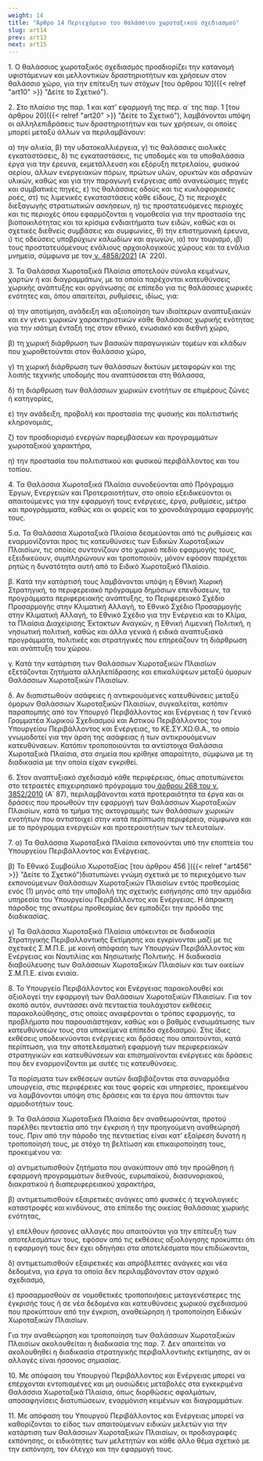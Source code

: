 ```yaml
---
weight: 14
title: "Άρθρο 14 Περιεχόμενο του θαλάσσιου χωροταξικού σχεδιασμού"
slug: art14
prev: art13
next: art15
---
```


1\. Ο θαλάσσιος χωροταξικός σχεδιασμός προσδιορίζει την κατανομή υφιστάμενων και μελλοντικών δραστηριοτήτων και χρήσεων στον θαλάσσιο χώρο, για την επίτευξη των στόχων [του άρθρου 10]({{< relref "art10" >}} "Δείτε το Σχετικό").

2\. Στο πλαίσιο της παρ. 1 και κατ’ εφαρμογή της περ. α΄ της παρ. 1 [του άρθρου 20]({{< relref "art20" >}} "Δείτε το Σχετικό"), λαμβάνονται υπόψη οι αλληλεπιδράσεις των δραστηριοτήτων και των χρήσεων, οι οποίες μπορεί μεταξύ άλλων να περιλαμβάνουν:

α) την αλιεία, β) την υδατοκαλλιέργεια, γ) τις θαλάσσιες αιολικές εγκαταστάσεις, δ) τις εγκαταστάσεις, τις υποδομές και τα υποθαλάσσια έργα για την έρευνα, εκμετάλλευση και εξόρυξη πετρελαίου, φυσικού αερίου, άλλων ενεργειακών πόρων, πρώτων υλών, ορυκτών και αδρανών υλικών, καθώς και για την παραγωγή ενέργειας από ανανεώσιμες πηγές και συμβατικές πηγές, ε) τις θαλάσσιες οδούς και τις κυκλοφοριακές ροές, στ) τις λιμενικές εγκαταστάσεις κάθε είδους, ζ) τις περιοχές διεξαγωγής στρατιωτικών ασκήσεων, η) τις προστατευόμενες περιοχές και τις περιοχές όπου εφαρμόζονται η νομοθεσία για την προστασία της βιοποικιλότητας και τα κρίσιμα ενδιαιτήματα των ειδών, καθώς και οι σχετικές διεθνείς συμβάσεις και συμφωνίες, θ) την επιστημονική έρευνα, ι) τις οδεύσεις υποβρύχιων καλωδίων και αγωγών, ια) τον τουρισμό, ιβ) τους προστατευόμενους ενάλιους αρχαιολογικούς χώρους και τα ενάλια μνημεία, σύμφωνα με τον<a href="https://ia37rg02wpsa01.blob.core.windows.net/fek/01/2021/20210100220.pdf" title="Δείτε το Σχετικό"> ν. 4858/2021</a> (Α΄ 220).

3\. Τα Θαλάσσια Χωροταξικά Πλαίσια αποτελούν σύνολα κειμένων, χαρτών ή και διαγραμμάτων, με τα οποία παρέχονται κατευθύνσεις χωρικής ανάπτυξης και οργάνωσης σε επίπεδο για τις θαλάσσιες χωρικές ενότητες και, όπου απαιτείται, ρυθμίσεις, ιδίως, για:

α) την αποτίμηση, ανάδειξη και αξιοποίηση των ιδιαίτερων αναπτυξιακών και εν γένει χωρικών χαρακτηριστικών κάθε θαλάσσιας χωρικής ενότητας για την ισότιμη ένταξή της στον εθνικό, ενωσιακό και διεθνή χώρο,

β) τη χωρική διάρθρωση των βασικών παραγωγικών τομέων και κλάδων που χωροθετούνται στον θαλάσσιο χώρο,

γ) τη χωρική διάρθρωση των θαλάσσιων δικτύων μεταφορών και της λοιπής τεχνικής υποδομής που αναπτύσσεται στη θάλασσα,

δ) τη διάρθρωση των θαλάσσιων χωρικών ενοτήτων σε επιμέρους ζώνες ή κατηγορίες,

ε) την ανάδειξη, προβολή και προστασία της φυσικής και πολιτιστικής κληρονομιάς,

ζ) τον προσδιορισμό ενεργών παρεμβάσεων και προγραμμάτων χωροταξικού χαρακτήρα,

η) την προστασία του πολιτιστικού και φυσικού περιβάλλοντος και του τοπίου.

4\. Τα Θαλάσσια Χωροταξικά Πλαίσια συνοδεύονται από Πρόγραμμα Έργων, Ενεργειών και Προτεραιοτήτων, στο οποίο εξειδικεύονται οι απαιτούμενες για την εφαρμογή τους ενέργειες, έργα, ρυθμίσεις, μέτρα και προγράμματα, καθώς και οι φορείς και το χρονοδιάγραμμα εφαρμογής τους.

5.α. Τα Θαλάσσια Χωροταξικά Πλαίσια δεσμεύονται από τις ρυθμίσεις και εναρμονίζονται προς τις κατευθύνσεις των Ειδικών Χωροταξικών Πλαισίων, τις οποίες συντονίζουν στο χωρικό πεδίο εφαρμογής τους, εξειδικεύουν, συμπληρώνουν και τροποποιούν, μόνον εφόσον παρέχεται ρητώς η δυνατότητα αυτή από το Ειδικό Χωροταξικό Πλαίσιο.

β. Κατά την κατάρτισή τους λαμβάνονται υπόψη η Εθνική Χωρική Στρατηγική, το περιφερειακό πρόγραμμα δημόσιων επενδύσεων, τα προγράμματα περιφερειακής ανάπτυξης, το Περιφερειακό Σχέδιο Προσαρμογής στην Κλιματική Αλλαγή, το Εθνικό Σχέδιο Προσαρμογής στην Κλιματική Αλλαγή, το Εθνικό Σχέδιο για την Ενέργεια και το Κλίμα, τα Πλαίσια Διαχείρισης Έκτακτων Αναγκών, η Εθνική Λιμενική Πολιτική, η νησιωτική πολιτική, καθώς και άλλα γενικά ή ειδικά αναπτυξιακά προγράμματα, πολιτικές και στρατηγικές που επηρεάζουν τη διάρθρωση και ανάπτυξη του χώρου.

γ. Κατά την κατάρτιση των Θαλάσσιων Χωροταξικών Πλαισίων εξετάζονται ζητήματα αλληλεπίδρασης και επικαλύψεων μεταξύ όμορων Θαλάσσιων Χωροταξικών Πλαισίων.

δ. Αν διαπιστωθούν ασάφειες ή αντικρουόμενες κατευθύνσεις μεταξύ όμορων Θαλάσσιων Χωροταξικών Πλαισίων, συγκαλείται, κατόπιν παραπομπής από τον Υπουργό Περιβάλλοντος και Ενέργειας ή τον Γενικό Γραμματέα Χωρικού Σχεδιασμού και Αστικού Περιβάλλοντος του Υπουργείου Περιβάλλοντος και Ενέργειας, το ΚΕ.ΣΥ.ΧΩ.Θ.Α., το οποίο γνωμοδοτεί για την άρση της ασάφειας ή των αντικρουόμενων κατευθύνσεων. Κατόπιν τροποποιούνται τα αντίστοιχα Θαλάσσια Χωροταξικά Πλαίσια, στα σημεία που κρίθηκε απαραίτητο, σύμφωνα με τη διαδικασία με την οποία είχαν εγκριθεί.

6\. Στον αναπτυξιακό σχεδιασμό κάθε περιφέρειας, όπως αποτυπώνεται στο τετραετές επιχειρησιακό πρόγραμμα του<a href="https://ia37rg02wpsa01.blob.core.windows.net/fek/01/2010/20100100087.pdf" title="Δείτε το Σχετικό"> άρθρου 268 του ν. 3852/2010</a> (Α΄ 87), περιλαμβάνονται κατά προτεραιότητα τα έργα και οι δράσεις που προωθούν την εφαρμογή των Θαλάσσιων Χωροταξικών Πλαισίων, κατά το τμήμα της ακτογραμμής των θαλάσσιων χωρικών ενοτήτων που αντιστοιχεί στην κατά περίπτωση περιφέρεια, σύμφωνα και με το πρόγραμμα ενεργειών και προτεραιοτήτων των τελευταίων.

7\. α) Τα Θαλάσσια Χωροταξικά Πλαίσια εκπονούνται υπό την εποπτεία του Υπουργείου Περιβάλλοντος και Ενέργειας.

β) Το Εθνικό Συμβούλιο Χωροταξίας [του άρθρου 456 ]({{< relref "art456" >}} "Δείτε το Σχετικό")διατυπώνει γνώμη σχετικά με το περιεχόμενο των εκπονούμενων Θαλάσσιων Χωροταξικών Πλαισίων εντός προθεσμίας ενός (1) μηνός από την υποβολή της σχετικής εισήγησης από την αρμόδια υπηρεσία του Υπουργείου Περιβάλλοντος και Ενέργειας. Η άπρακτη πάροδος της ανωτέρω προθεσμίας δεν εμποδίζει την πρόοδο της διαδικασίας.

γ) Τα Θαλάσσια Χωροταξικά Πλαίσια υπόκεινται σε διαδικασία Στρατηγικής Περιβαλλοντικής Εκτίμησης και εγκρίνονται μαζί με τις σχετικές Σ.Μ.Π.Ε. με κοινή απόφαση των Υπουργών Περιβάλλοντος και Ενέργειας και Ναυτιλίας και Νησιωτικής Πολιτικής. Η διαδικασία διαβούλευσης των Θαλάσσιων Χωροταξικών Πλαισίων και των οικείων Σ.Μ.Π.Ε. είναι ενιαία.

8\. Το Υπουργείο Περιβάλλοντος και Ενέργειας παρακολουθεί και αξιολογεί την εφαρμογή των Θαλάσσιων Χωροταξικών Πλαισίων. Για τον σκοπό αυτόν, συντάσσει ανά πενταετία τουλάχιστον εκθέσεις παρακολούθησης, στις οποίες αναφέρονται ο τρόπος εφαρμογής, τα προβλήματα που παρουσιάστηκαν, καθώς και ο βαθμός ενσωμάτωσης των κατευθύνσεών τους στα υποκείμενα επίπεδα σχεδιασμού. Στις ίδιες εκθέσεις υποδεικνύονται ενέργειες και δράσεις που απαιτούνται, κατά περίπτωση, για την αποτελεσματική εφαρμογή των περιφερειακών στρατηγικών και κατευθύνσεων και επισημαίνονται ενέργειες και δράσεις που δεν εναρμονίζονται με αυτές τις κατευθύνσεις.

Τα πορίσματα των εκθέσεων αυτών διαβιβάζονται στα συναρμόδια υπουργεία, στις περιφέρειες και τους φορείς και υπηρεσίες, προκειμένου να λαμβάνονται υπόψη στις δράσεις και τα έργα που άπτονται των αρμοδιοτήτων τους.

9\. Τα Θαλάσσια Χωροταξικά Πλαίσια δεν αναθεωρούνται, προτού παρέλθει πενταετία από την έγκριση ή την προηγούμενη αναθεώρησή τους. Πριν από την πάροδο της πενταετίας είναι κατ’ εξαίρεση δυνατή η τροποποίησή τους, με στόχο τη βελτίωση και επικαιροποίηση τους, προκειμένου να:

α) αντιμετωπισθούν ζητήματα που ανακύπτουν από την προώθηση ή εφαρμογή προγραμμάτων διεθνούς, ευρωπαϊκού, διασυνοριακού, διακρατικού ή διαπεριφερειακού χαρακτήρα,

β) αντιμετωπισθούν εξαιρετικές ανάγκες από φυσικές ή τεχνολογικές καταστροφές και κινδύνους, στο επίπεδο της οικείας θαλάσσιας χωρικής ενότητας,

γ) επέλθουν ήσσονες αλλαγές που απαιτούνται για την επίτευξη των αποτελεσμάτων τους, εφόσον από τις εκθέσεις αξιολόγησης προκύπτει ότι η εφαρμογή τους δεν έχει οδηγήσει στα αποτελέσματα που επιδιώκονται,

δ) αντιμετωπισθούν εξαιρετικές και απρόβλεπτες ανάγκες και νέα δεδομένα, για έργα τα οποία δεν περιλαμβάνονταν στον αρχικό σχεδιασμό,

ε) προσαρμοσθούν σε νομοθετικές τροποποιήσεις μεταγενέστερες της έγκρισής τους ή σε νέα δεδομένα και κατευθύνσεις χωρικού σχεδιασμού που προκύπτουν από την έγκριση, αναθεώρηση ή τροποποίηση Ειδικών Χωροταξικών Πλαισίων.

Για την αναθεώρηση και τροποποίηση των Θαλάσσιων Χωροταξικών Πλαισίων ακολουθείται η διαδικασία της παρ. 7. Δεν απαιτείται να ακολουθηθεί η διαδικασία στρατηγικής περιβαλλοντικής εκτίμησης, αν οι αλλαγές είναι ήσσονος σημασίας.

10\. Με απόφαση του Υπουργού Περιβάλλοντος και Ενέργειας μπορεί να επέρχονται εντοπισμένες και μη ουσιώδεις μεταβολές στα εγκεκριμένα Θαλάσσια Χωροταξικά Πλαίσια, όπως διορθώσεις σφαλμάτων, αποσαφηνίσεις διατυπώσεων, εναρμόνιση κειμένων και διαγραμμάτων.

11\. Με απόφαση του Υπουργού Περιβάλλοντος και Ενέργειας μπορεί να καθορίζονται το είδος των απαιτούμενων ειδικών μελετών για την κατάρτιση των Θαλάσσιων Χωροταξικών Πλαισίων, οι προδιαγραφές εκπόνησης, οι ειδικότητες των μελετητών και κάθε άλλο θέμα σχετικό με την εκπόνηση, τον έλεγχο και την εφαρμογή τους.



